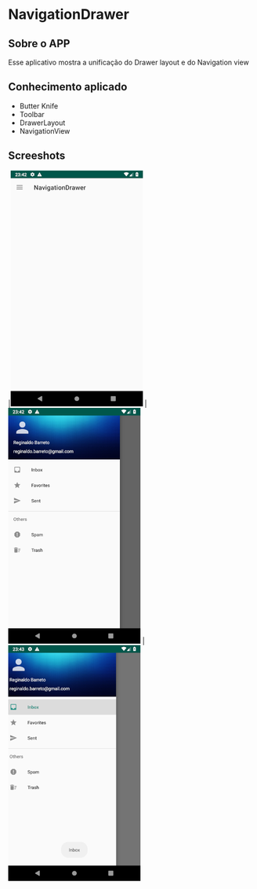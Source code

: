 # NavigationDrawer

## Sobre o APP 
Esse aplicativo mostra a unificação do Drawer layout e do Navigation view
## Conhecimento aplicado
* Butter Knife
* Toolbar
* DrawerLayout
* NavigationView

## Screeshots

|![Image 1](https://github.com/reginaldobarreto/NavigationDrawer/blob/master/1.png)
|![Image 2](https://github.com/reginaldobarreto/NavigationDrawer/blob/master/2.png)
|![Image 3](https://github.com/reginaldobarreto/NavigationDrawer/blob/master/3.png)
